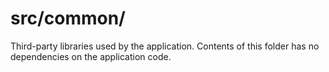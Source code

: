 # src/common/

Third-party libraries used by the application. Contents of this folder has no dependencies on the application code.